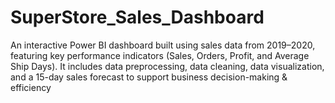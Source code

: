 # SuperStore_Sales_Dashboard
An interactive Power BI dashboard built using sales data from 2019–2020, featuring key performance indicators (Sales, Orders, Profit, and Average Ship Days). It includes data preprocessing, data cleaning, data visualization, and a 15-day sales forecast to support business decision-making &amp; efficiency
